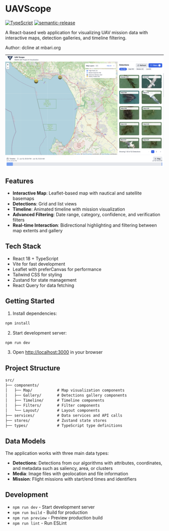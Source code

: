# UAVScope

[![TypeScript](https://img.shields.io/badge/TypeScript-007ACC?style=flat-square&logo=typescript&logoColor=white)](https://www.typescriptlang.org/)
[![semantic-release](https://img.shields.io/badge/%20%20%F0%9F%93%A6%F0%9F%9A%80-semantic--release-e10079.svg)](https://github.com/semantic-release/semantic-release)

A React-based web application for visualizing UAV mission data with interactive maps, detection galleries, and timeline filtering.

Author: dcline at mbari.org

[![Image link](uavscope.png)](uavscope.png)

## Features

- **Interactive Map**: Leaflet-based map with nautical and satellite basemaps
- **Detections**: Grid and list views
- **Timeline**: Animated timeline with mission visualization
- **Advanced Filtering**: Date range, category, confidence, and verification filters
- **Real-time Interaction**: Bidirectional highlighting and filtering between map extents and gallery

## Tech Stack

- React 18 + TypeScript
- Vite for fast development
- Leaflet with preferCanvas for performance
- Tailwind CSS for styling
- Zustand for state management
- React Query for data fetching

## Getting Started

1. Install dependencies:
```bash
npm install
```

2. Start development server:
```bash
npm run dev
```

3. Open [http://localhost:3000](http://localhost:3000) in your browser

## Project Structure

```
src/
├── components/
│   ├── Map/           # Map visualization components
│   ├── Gallery/       # Detections gallery components
│   ├── Timeline/      # Timeline components
│   ├── Filters/       # Filter components
│   └── Layout/        # Layout components
├── services/          # Data services and API calls
├── stores/            # Zustand state stores
├── types/             # TypeScript type definitions
```

## Data Models

The application works with three main data types:

- **Detections**: Detections from our algorithms with attributes, coordinates, and metadata such as saliency, area, or clusters
- **Media**: Image files with geolocation and file information
- **Mission**: Flight missions with start/end times and identifiers

## Development

- `npm run dev` - Start development server
- `npm run build` - Build for production
- `npm run preview` - Preview production build
- `npm run lint` - Run ESLint
